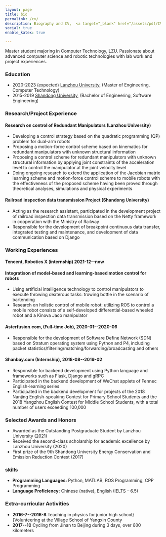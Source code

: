 ```yaml
---
layout: page
title: bio
permalink: /cv/
description: Biography and CV,  <a target="_blank" href="/assets/pdf/CV_FJL_526.pdf">Download here</a> 
social: true
enable_katex: true

---
```

Master student majoring in Computer Technology, LZU. Passionate about advanced computer science and robotic technologies with lab work and project experiences.
### Education

* 2020-2023 (expected)        [Lanzhou University](https://en.lzu.edu.cn/),     (Master of Engineering, Computer Technology)
* 2015-2019                                [Shandong University](https://www.en.sdu.edu.cn/),    (Bachelor of Engineering, Software Engineering)

### Research/Project Experience
#### Research on control of  Redundant Manipulators  (Lanzhou University)

- Developing a control strategy based on the quadratic programming (QP) problem for dual-arm robots
- Proposing a motion-force control scheme based on kinematics for redundant manipulators with unknown structural information 
- Proposing a control scheme for redundant manipulators with unknown structural information by applying joint constraints of the acceleration level to control the manipulator at the joint velocity level
- Doing ongoing research to extend the application of the Jacobian matrix learning scheme and motion-force control scheme to mobile robots with the effectiveness of the proposed scheme having been proved through theoretical analyses, simulations and physical experiments

#### Railroad inspection data transmission Project (Shandong University)

- Acting as the research assistant, participated in the development project of railroad inspection data transmission based on the Netty framework in cooperation with the Ministry of Railway
- Responsible for the development of breakpoint continuous data transfer, integrated testing and maintenance, and development of data communication based on Django

### Working Experiences

#### Tencent, Robotics X (internship)                                                                                2021-12--now

####  Integratison of model-based and learning-based motion control for robots

-  Using artificial intelligence technology to control manipulators to execute throwing dexterous tasks: trowing bottle in the scenario of bartending
- Research on holistic control of mobile robot: utilizing ROS  to control a mobile robot consists of a self-developed differential-based wheeled robot and a Kinova Jaco manipulator

#### Asterfusion.com,  (Full-time Job),                                            2020-01--2020-06

-  Responsible for the development of Software Define Network (SDN) based on Stratum operating system using Python and P4, including packet statistics/filtering/matching/forwarding/broadcasting and others

####  Shanbay.com (Internship),                                                        2018-08--2019-02

- Responsible for backend development using Python language and frameworks such as Flask, Django and gRPC
- Participated in the backend development of WeChat applets of Fennec English-learning series
- Participated in the backend development for projects of the 2018 Nanjing English-speaking Contest for Primary School Students and the 2018 Yangzhou English Contest for Middle School Students, with a total number of users exceeding 100,000 

### Selected Awards and Honors

- Awarded as the Outstanding Postgraduate Student by Lanzhou University (2021)
- Received the second-class scholarship for academic excellence by Lanzhou University (2020)
- First prize of the 9th Shandong University Energy Conservation and Emission Reduction Contest (2017)

### skills

- **Programming Languages:** Python, MATLAB, ROS Programming, CPP Programming
- **Language Proficiency:** Chinese (native), English (IELTS – 6.5)

### Extra-curricular Activities

- **2016-7--2016-8** Teaching in physics for junior high school}{Volunteering at the Village School of Yangxin County
- **2017--10** Cycling from Jinan to Beijing during 3 days, over 600 kilometers
